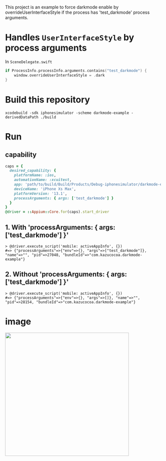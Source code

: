 This project is an example to force darkmode enable by overrideUserInterfaceStyle
if the process has 'test_darkmode' process arguments.


# Handles `UserInterfaceStyle` by process arguments

In `SceneDelegate.swift`

```swift
if ProcessInfo.processInfo.arguments.contains("test_darkmode") {
    window.overrideUserInterfaceStyle = .dark
}
```

# Build this repository

```
xcodebuild -sdk iphonesimulator -scheme darkmode-example -derivedDataPath ./build
```

# Run

## capability
```ruby
caps = {
  desired_capability: {
    platformName: :ios,
    automationName: :xcuitest,
    app: 'path/to/build/Build/Products/Debug-iphonesimulator/darkmode-example.app',
    deviceName: 'iPhone Xs Max',
    platformVersion: '13.1',
    processArguments: { args: ['test_darkmode'] }
  }
}
@driver = ::Appium::Core.for(caps).start_driver
```

## 1. With 'processArguments: { args: ['test_darkmode'] }'

```
> @driver.execute_script('mobile: activeAppInfo', {})
#=> {"processArguments"=>{"env"=>{}, "args"=>["test_darkmode"]}, "name"=>"", "pid"=>27048, "bundleId"=>"com.kazucocoa.darkmode-example"}
```

## 2. Without 'processArguments: { args: ['test_darkmode'] }'

```
> @driver.execute_script('mobile: activeAppInfo', {})
#=> {"processArguments"=>{"env"=>{}, "args"=>[]}, "name"=>"", "pid"=>28154, "bundleId"=>"com.kazucocoa.darkmode-example"}
```

# image

<img src="https://user-images.githubusercontent.com/5511591/67107509-8f09fc80-f207-11e9-93b2-ca4fa1540695.png" width=400>
